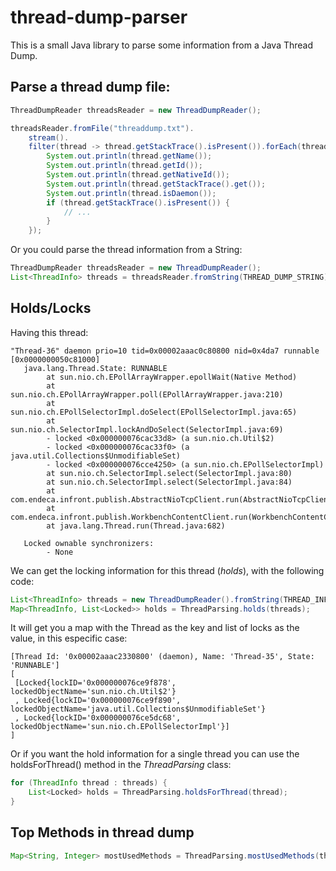 # thread-dump-parser

This is a small Java library to parse some information from a Java Thread Dump.

## Parse a thread dump file:

```java
ThreadDumpReader threadsReader = new ThreadDumpReader();

threadsReader.fromFile("threaddump.txt").
	stream().
	filter(thread -> thread.getStackTrace().isPresent()).forEach(thread -> {
		System.out.println(thread.getName());
		System.out.println(thread.getId());
		System.out.println(thread.getNativeId());
		System.out.println(thread.getStackTrace().get());
		System.out.println(thread.isDaemon());
		if (thread.getStackTrace().isPresent()) {
			// ... 	
		}
	});
```

Or you could parse the thread information from a String:

```java
ThreadDumpReader threadsReader = new ThreadDumpReader();
List<ThreadInfo> threads = threadsReader.fromString(THREAD_DUMP_STRING);

```

## Holds/Locks

Having this thread:

```
"Thread-36" daemon prio=10 tid=0x00002aaac0c80800 nid=0x4da7 runnable [0x0000000050c81000]
   java.lang.Thread.State: RUNNABLE
        at sun.nio.ch.EPollArrayWrapper.epollWait(Native Method)
        at sun.nio.ch.EPollArrayWrapper.poll(EPollArrayWrapper.java:210)
        at sun.nio.ch.EPollSelectorImpl.doSelect(EPollSelectorImpl.java:65)
        at sun.nio.ch.SelectorImpl.lockAndDoSelect(SelectorImpl.java:69)
        - locked <0x000000076cac33d8> (a sun.nio.ch.Util$2)
        - locked <0x000000076cac33f0> (a java.util.Collections$UnmodifiableSet)
        - locked <0x000000076cce4250> (a sun.nio.ch.EPollSelectorImpl)
        at sun.nio.ch.SelectorImpl.select(SelectorImpl.java:80)
        at sun.nio.ch.SelectorImpl.select(SelectorImpl.java:84)
        at com.endeca.infront.publish.AbstractNioTcpClient.run(AbstractNioTcpClient.java:234)
        at com.endeca.infront.publish.WorkbenchContentClient.run(WorkbenchContentClient.java:28)
        at java.lang.Thread.run(Thread.java:682)

   Locked ownable synchronizers:
        - None
```
We can get the locking information for this thread (_holds_), with the following code:

```java
List<ThreadInfo> threads = new ThreadDumpReader().fromString(THREAD_INFO_WITH_LOCKS_STRING);
Map<ThreadInfo, List<Locked>> holds = ThreadParsing.holds(threads);
```
It will get you a map with the Thread as the key and list of locks as the value, in this especific case:
```
[Thread Id: '0x00002aaac2330800' (daemon), Name: 'Thread-35', State: 'RUNNABLE']
[
 [Locked{lockID='0x000000076ce9f878', lockedObjectName='sun.nio.ch.Util$2'}
 , Locked{lockID='0x000000076ce9f890', lockedObjectName='java.util.Collections$UnmodifiableSet'}
 , Locked{lockID='0x000000076ce5dc68', lockedObjectName='sun.nio.ch.EPollSelectorImpl'}]
]
```

Or if you want the hold information for a single thread you can use the holdsForThread() method in the *ThreadParsing* class:
```java
for (ThreadInfo thread : threads) {
    List<Locked> holds = ThreadParsing.holdsForThread(thread);
}
```

## Top Methods in thread dump
```java
Map<String, Integer> mostUsedMethods = ThreadParsing.mostUsedMethods(threads);
```
